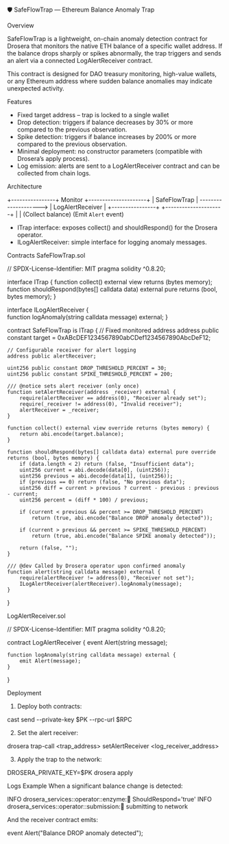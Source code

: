 🛡️ SafeFlowTrap — Ethereum Balance Anomaly Trap

Overview

SafeFlowTrap is a lightweight, on-chain anomaly detection contract for Drosera that monitors the native ETH balance of a specific wallet address.
If the balance drops sharply or spikes abnormally, the trap triggers and sends an alert via a connected LogAlertReceiver contract.

This contract is designed for DAO treasury monitoring, high-value wallets, or any Ethereum address where sudden balance anomalies may indicate unexpected activity.

Features

* Fixed target address – trap is locked to a single wallet
* Drop detection: triggers if balance decreases by 30% or more compared to the previous observation.
* Spike detection: triggers if balance increases by 200% or more compared to the previous observation.
* Minimal deployment: no constructor parameters (compatible with Drosera’s apply process).
* Log emission: alerts are sent to a LogAlertReceiver contract and can be collected from chain logs.


Architecture

+----------------+        Monitor        +---------------------+
|  SafeFlowTrap  | --------------------> |  LogAlertReceiver   |
+----------------+                       +---------------------+
        |                                           |
   (Collect balance)                          (Emit `Alert` event)

* ITrap interface: exposes collect() and shouldRespond() for the Drosera operator.
* ILogAlertReceiver: simple interface for logging anomaly messages.

Contracts
SafeFlowTrap.sol



// SPDX-License-Identifier: MIT
pragma solidity ^0.8.20;

interface ITrap {
    function collect() external view returns (bytes memory);
    function shouldRespond(bytes[] calldata data) external pure returns (bool, bytes memory);
}

interface ILogAlertReceiver {    
    function logAnomaly(string calldata message) external;
}

contract SafeFlowTrap is ITrap {
    // Fixed monitored address
    address public constant target = 0xABcDEF1234567890abCDef1234567890AbcDeF12;

    // Configurable receiver for alert logging
    address public alertReceiver;

    uint256 public constant DROP_THRESHOLD_PERCENT = 30;
    uint256 public constant SPIKE_THRESHOLD_PERCENT = 200;

    /// @notice sets alert receiver (only once)
    function setAlertReceiver(address _receiver) external {
        require(alertReceiver == address(0), "Receiver already set");
        require(_receiver != address(0), "Invalid receiver");
        alertReceiver = _receiver;
    }

    function collect() external view override returns (bytes memory) {
        return abi.encode(target.balance);
    }

    function shouldRespond(bytes[] calldata data) external pure override returns (bool, bytes memory) {
        if (data.length < 2) return (false, "Insufficient data");
        uint256 current = abi.decode(data[0], (uint256));
        uint256 previous = abi.decode(data[1], (uint256));
        if (previous == 0) return (false, "No previous data");
        uint256 diff = current > previous ? current - previous : previous - current;
        uint256 percent = (diff * 100) / previous;

        if (current < previous && percent >= DROP_THRESHOLD_PERCENT)
            return (true, abi.encode("Balance DROP anomaly detected"));

        if (current > previous && percent >= SPIKE_THRESHOLD_PERCENT)
            return (true, abi.encode("Balance SPIKE anomaly detected"));

        return (false, "");
    }

    /// @dev Called by Drosera operator upon confirmed anomaly
    function alert(string calldata message) external {
        require(alertReceiver != address(0), "Receiver not set");
        ILogAlertReceiver(alertReceiver).logAnomaly(message);
    }
}


LogAlertReceiver.sol

// SPDX-License-Identifier: MIT
pragma solidity ^0.8.20;

contract LogAlertReceiver {
    event Alert(string message);

    function logAnomaly(string calldata message) external {
        emit Alert(message);
    }
}


Deployment

1. Deploy both contracts:

cast send --private-key $PK --rpc-url $RPC <Bytecode>

2. Set the alert receiver:

drosera trap-call <trap_address> setAlertReceiver <log_receiver_address>

3. Apply the trap to the network:

DROSERA_PRIVATE_KEY=$PK drosera apply


Logs Example
When a significant balance change is detected:

INFO drosera_services::operator::enzyme::runner: ShouldRespond='true'
INFO drosera_services::operator::submission::runner: submitting to network

And the receiver contract emits:

event Alert("Balance DROP anomaly detected");



